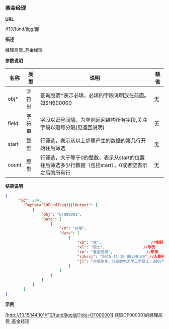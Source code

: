 
### 基金经理  

**URL**

/f10/fund/jlgg/jjjl

**描述**

经理高管_基金经理 

**参数说明**

|名称|类型|说明|缺省|
| -------- | -------- | -------- | -------- |
|obj\*|字符串|查询股票\*表示必填，必填的字段说明放在前面。如SH600000|无|
|field|字符串|字段以逗号间隔，为空则返回结构所有字段,关注字段以逗号分隔(见返回说明)|无|
|start|整型|行筛选，表示从以上步骤产生的数据的第几行开始往后筛选|无|
|count|整型|行筛选，大于等于0的整数，表示从start的位置往后筛选多少行数据（包括start），0或者空表示之后的所有行|无|


**结果说明**

```json
{
      "Id": 204,
        "RepDataF10FundJlggJjjlOutput": [
            {
                "Obj": "OF000001",
                "Data": [
                    {
                        "xm": "孙萌",
                        "data": [
                            {
                                "xb": "男",						//性别	varchar(2)
                                "xl": "硕士",					//学历	varchar(4)
                                "zw": "基金经理",				//职务	varchar(50)
                                "rzkssj": "2015-11-19 00:00:00",//入职开始时间 datetime
                                "jl": "孙萌先生：北京邮电大学工学硕士；2007年6月至2009年4月，曾任长盛基金管理有限公司研究员。2009年4月加入华夏基金管理有限公司，曾任研究员、基金经理助理等。2015年11月19日起担任华夏成长证券投资基金基金经理。"//简历	varchar(4000)
                            }
                        ]
                    }
				]
			}
   	 	]
}
```

**示例**

[http://10.15.144.101/f10/fund/jlgg/jjjl?obj=OF000001]
获取OF000001的经理高管_基金经理  
